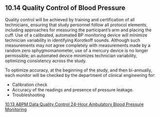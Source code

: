 ## 10.14 Quality Control of Blood Pressure

Quality control will be achieved by training and certification of all technicians, ensuring that study personnel follow all protocol elements, including approaches for measuring the participant’s arm and placing the cuff. Use of a calibrated, automated BP monitoring device will minimize technician variability in identifying Korotkoff sounds. Although such measurements may not agree completely with measurements made by a random zero sphygmomanometer, use of a mercury device is no longer permissible; an automated device minimizes technician variability, optimizing consistency across the study.

To optimize accuracy, at the beginning of the study, and then bi-annually, each monitor will be checked by the department of clinical engineering for:

* Calibration check
* Accuracy of the readings and presence of pressure leakage.
* Troubleshooting


<div class="center">
<div class="btn-group">
  <a href=":pages_path:/manuals/ambulatory-blood-pressure-monitoring/10-13-abpm-data-qc.md" class="btn btn-default">
    <span class="glyphicon glyphicon-chevron-left"></span>
    10.13 ABPM Data Quality Control
  </a>

  <a href=":pages_path:/manuals/ambulatory-blood-pressure-monitoring" class="btn btn-default">
    <span class="glyphicon glyphicon-chevron-up"></span>
    24-Hour Ambulatory Blood Pressure Monitoring
  </a>
  </a>
</div>
</div>
